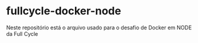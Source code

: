 # fullcycle-docker-node
 
Neste repositório está o arquivo usado para o desafio de Docker em NODE da Full Cycle
